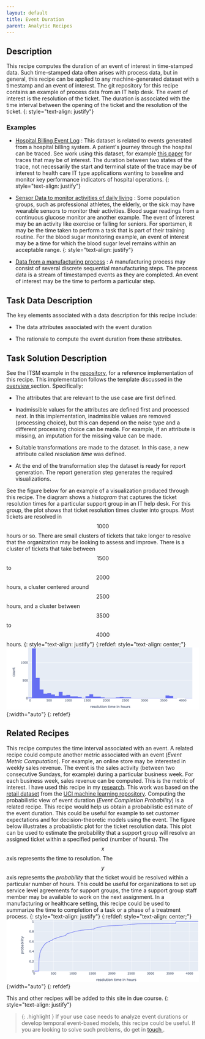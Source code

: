 ```yaml
---
layout: default
title: Event Duration
parent: Analytic Recipes
---
```


## Description
This recipe computes the duration of an event of interest in time-stamped data. Such time-stamped data often arises with process data, but in general, this recipe can be applied to any machine-generated dataset with a timestamp and an event of interest. The git repository for this recipe contains an example of process data from an IT help desk. The event of interest is the resolution of the ticket. The duration is associated with the time interval between the opening of the ticket and the resolution of the ticket.
{: style="text-align: justify"} 
### Examples

* [Hospital Billing Event Log](https://research.tue.nl/en/datasets/hospital-billing-event-log) : This dataset is related to events generated from a hospital billing system. A patient's journey through the hospital can be traced. See work using this dataset, for example [this paper](https://research.tue.nl/en/publications/data-driven-process-discovery-revealing-conditional-infrequent-be) for traces that may be of interest. The duration between two states of the trace, not necessarily the start and terminal state of the trace may be of interest to health care IT type applications wanting to baseline and monitor key performance indicators of hospital operations.
{: style="text-align: justify"} 

* [Sensor Data to monitor activities of daily living](https://data.4tu.nl/articles/_/12674873/1) : Some population groups, such as professional athletes, the elderly, or the sick may have wearable sensors to monitor their activities. Blood sugar readings from a continuous glucose monitor are another example. The event of interest may be an activity like exercise or falling for seniors. For sportsmen, it may be the time taken to perform a task that is part of their training routine. For the blood sugar monitoring example, an event of interest may be a time for which the blood sugar level remains within an acceptable range.
{: style="text-align: justify"} 

* [Data from a manufacturing process](https://data.4tu.nl/articles/dataset/Production_Analysis_with_Process_Mining_Technology/12697997/1) : A manufacturing process may consist of several discrete sequential manufacturing steps. The process data is a stream of timestamped events as they are completed. An event of interest may be the time to perform a particular step.

## Task Data Description
The key elements associated with a data description for this recipe include:

* The data attributes associated with the event duration

* The rationale to compute the event duration from these attributes.



## Task Solution Description
See the ITSM example in the [repository](https://github.com/rajivsam/Rinse_and_Repeat/tree/main/notebooks/ITSM), for a reference implementation of this recipe. This implementation follows the template discussed in the <a href="{{ '/Rinse_and_Repeat/about/' }}">overview </a> section. Specifically:
* The attributes that are relevant to the use case are first defined.

* Inadmissible values for the attributes are defined first and processed next. In this implementation, inadmissible values are removed (processing choice), but this can depend on the noise type and a different processing choice can be made. For example, if an attribute is missing, an imputation for the missing value can be made.
* Suitable transformations are made to the dataset. In this case, a new attribute called *resolution time* was defined.

* At the end of the transformation step the dataset is ready for report generation. The report generation step generates the required visualizations.
 
 See the figure below for an example of a visualization produced through this recipe. The diagram shows a _histogram_ that captures the ticket resolution times for a particular support group in an IT help desk. For this group, the plot shows that ticket resolution times cluster into groups. Most tickets are resolved in $$ 1000 $$ hours or so. There are small clusters of tickets that take longer to resolve that the organization may be looking to assess and improve. There is a cluster of tickets that take between $$ 1500 $$ to $$ 2000 $$ hours, a cluster centered around $$ 2500 $$ hours, and a cluster between $$ 3500 $$ to $$ 4000 $$ hours.
  {: style="text-align: justify"}
  {:refdef: style="text-align: center;"}
![Probablistic Event Duration](../../assets/images/event_duration.png){:width="auto"}
{: refdef}

## Related Recipes
This recipe computes the time interval associated with an event. A related recipe could compute another metric associated with an event (*Event Metric Computation*). For example, an online store may be interested in weekly sales revenue. The event is the sales activity (between two consecutive Sundays, for example) during a particular business week. For each business week, sales revenue can be computed. This is the metric of interest. I have used this recipe in my [research](https://www.tandfonline.com/doi/abs/10.1080/2573234X.2021.1970483). This work was based on the [retail dataset](https://archive.ics.uci.edu/dataset/502/online+retail+ii) from the [UCI machine learning repository](https://archive.ics.uci.edu/). Computing the probabilistic view of event duration (*Event Completion Probability*) is a related recipe. This recipe would help us obtain a probabilistic estimate of the event duration. This could be useful for example to set customer expectations and for decision-theoretic models using the event. The figure below illustrates a probablistic plot for the ticket resolution data. This plot can be used to estimate the probability that a support group will resolve an assigned ticket within a specified period (number of hours). The $$ x $$ axis represents the time to resolution. The $$ y $$ axis represents the _probability_ that the ticket would be resolved within a particular number of hours. This could be useful for organizations to set up service level agreements for support groups, the time a support group staff member may be available to work on the next assignment. In a manufacturing or healthcare setting, this recipe could be used to summarize the time to completion of a task or a phase of a treatment process.
 {: style="text-align: justify"}
{:refdef: style="text-align: center;"}
![Probablistic Event Duration](../../assets/images/probablistic_event_duration.png){:width="auto"}
{: refdef}

 This and other recipes will be added to this site in due course.
 {: style="text-align: justify"}
 
> {: .highlight }
If your use case needs to analyze event durations or develop temporal event-based models, this recipe could be useful. If you are looking to solve such problems, do get in <a href="https://calendly.com/rajiv-sambasivan/30min"> touch </a>.
 

